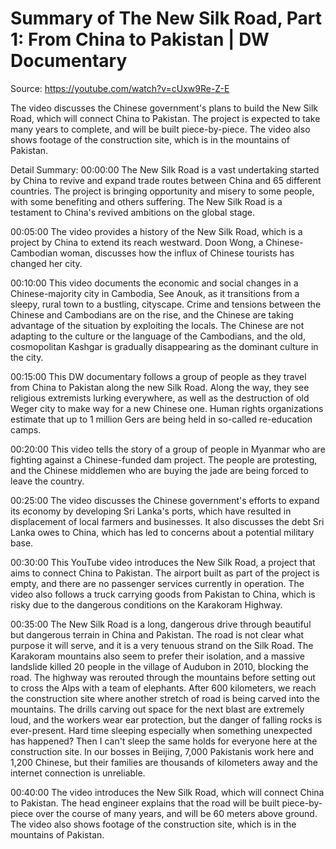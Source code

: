 # Summary of The New Silk Road, Part 1: From China to Pakistan | DW Documentary

Source: https://youtube.com/watch?v=cUxw9Re-Z-E

The video discusses the Chinese government's plans to build the New Silk Road, which will connect China to Pakistan. The project is expected to take many years to complete, and will be built piece-by-piece. The video also shows footage of the construction site, which is in the mountains of Pakistan.

Detail Summary: 
00:00:00
The New Silk Road is a vast undertaking started by China to revive and expand trade routes between China and 65 different countries. The project is bringing opportunity and misery to some people, with some benefiting and others suffering. The New Silk Road is a testament to China's revived ambitions on the global stage.

00:05:00
The video provides a history of the New Silk Road, which is a project by China to extend its reach westward. Doon Wong, a Chinese-Cambodian woman, discusses how the influx of Chinese tourists has changed her city.

00:10:00
This video documents the economic and social changes in a Chinese-majority city in Cambodia, See Anouk, as it transitions from a sleepy, rural town to a bustling, cityscape. Crime and tensions between the Chinese and Cambodians are on the rise, and the Chinese are taking advantage of the situation by exploiting the locals. The Chinese are not adapting to the culture or the language of the Cambodians, and the old, cosmopolitan Kashgar is gradually disappearing as the dominant culture in the city.

00:15:00
This DW documentary follows a group of people as they travel from China to Pakistan along the new Silk Road. Along the way, they see religious extremists lurking everywhere, as well as the destruction of old Weger city to make way for a new Chinese one. Human rights organizations estimate that up to 1 million Gers are being held in so-called re-education camps.

00:20:00
This video tells the story of a group of people in Myanmar who are fighting against a Chinese-funded dam project. The people are protesting, and the Chinese middlemen who are buying the jade are being forced to leave the country.

00:25:00
The video discusses the Chinese government's efforts to expand its economy by developing Sri Lanka's ports, which have resulted in displacement of local farmers and businesses. It also discusses the debt Sri Lanka owes to China, which has led to concerns about a potential military base.

00:30:00
This YouTube video introduces the New Silk Road, a project that aims to connect China to Pakistan. The airport built as part of the project is empty, and there are no passenger services currently in operation. The video also follows a truck carrying goods from Pakistan to China, which is risky due to the dangerous conditions on the Karakoram Highway.

00:35:00
The New Silk Road is a long, dangerous drive through beautiful but dangerous terrain in China and Pakistan. The road is not clear what purpose it will serve, and it is a very tenuous strand on the Silk Road. The Karakoram mountains also seem to prefer their isolation, and a massive landslide killed 20 people in the village of Audubon in 2010, blocking the road. The highway was rerouted through the mountains before setting out to cross the Alps with a team of elephants. After 600 kilometers, we reach the construction site where another stretch of road is being carved into the mountains. The drills carving out space for the next blast are extremely loud, and the workers wear ear protection, but the danger of falling rocks is ever-present. Hard time sleeping especially when something unexpected has happened? Then I can't sleep the same holds for everyone here at the construction site. In our bosses in Beijing, 7,000 Pakistanis work here and 1,200 Chinese, but their families are thousands of kilometers away and the internet connection is unreliable.

00:40:00
The video introduces the New Silk Road, which will connect China to Pakistan. The head engineer explains that the road will be built piece-by-piece over the course of many years, and will be 60 meters above ground. The video also shows footage of the construction site, which is in the mountains of Pakistan.


